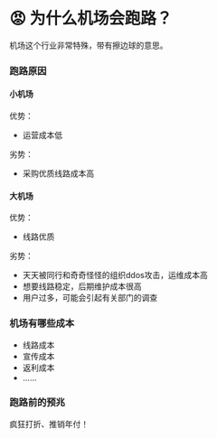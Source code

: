 # 😡 为什么机场会跑路？

机场这个行业非常特殊，带有擦边球的意思。

### 跑路原因

#### 小机场

优势：

* 运营成本低

劣势：

* 采购优质线路成本高

#### 大机场

优势：

* 线路优质

劣势：

* 天天被同行和奇奇怪怪的组织ddos攻击，运维成本高
* 想要线路稳定，后期维护成本很高
* 用户过多，可能会引起有关部门的调查

### 机场有哪些成本

* 线路成本
* 宣传成本
* 返利成本
* ......

### 跑路前的预兆

疯狂打折、推销年付！

